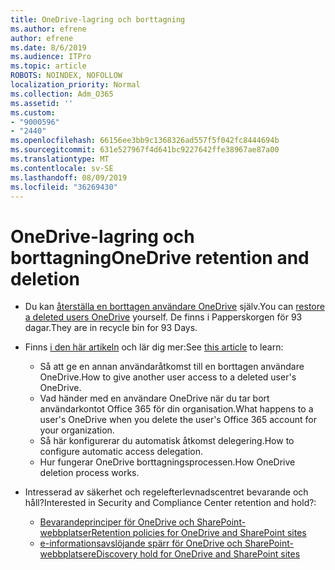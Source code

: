 ```yaml
---
title: OneDrive-lagring och borttagning
ms.author: efrene
author: efrene
ms.date: 8/6/2019
ms.audience: ITPro
ms.topic: article
ROBOTS: NOINDEX, NOFOLLOW
localization_priority: Normal
ms.collection: Adm_O365
ms.assetid: ''
ms.custom:
- "9000596"
- "2440"
ms.openlocfilehash: 66156ee3bb9c1368326ad557f5f042fc8444694b
ms.sourcegitcommit: 631e527967f4d641bc9227642ffe38967ae87a00
ms.translationtype: MT
ms.contentlocale: sv-SE
ms.lasthandoff: 08/09/2019
ms.locfileid: "36269430"
---
```

# <a name="onedrive-retention-and-deletion"></a><span data-ttu-id="84af6-102">OneDrive-lagring och borttagning</span><span class="sxs-lookup"><span data-stu-id="84af6-102">OneDrive retention and deletion</span></span>

- <span data-ttu-id="84af6-103">Du kan [återställa en borttagen användare OneDrive](https://docs.microsoft.com/onedrive/restore-deleted-onedrive) själv.</span><span class="sxs-lookup"><span data-stu-id="84af6-103">You can [restore a deleted users OneDrive](https://docs.microsoft.com/onedrive/restore-deleted-onedrive) yourself.</span></span> <span data-ttu-id="84af6-104">De finns i Papperskorgen för 93 dagar.</span><span class="sxs-lookup"><span data-stu-id="84af6-104">They are in recycle bin for 93 Days.</span></span> 

- <span data-ttu-id="84af6-105">Finns [i den här artikeln](https://docs.microsoft.com/onedrive/restore-deleted-onedrive) och lär dig mer:</span><span class="sxs-lookup"><span data-stu-id="84af6-105">See [this article](https://docs.microsoft.com/onedrive/restore-deleted-onedrive) to learn:</span></span>
    - <span data-ttu-id="84af6-106">Så att ge en annan användaråtkomst till en borttagen användare OneDrive.</span><span class="sxs-lookup"><span data-stu-id="84af6-106">How to give another user access to a deleted user's OneDrive.</span></span>
    - <span data-ttu-id="84af6-107">Vad händer med en användare OneDrive när du tar bort användarkontot Office 365 för din organisation.</span><span class="sxs-lookup"><span data-stu-id="84af6-107">What happens to a user's OneDrive when you delete the user's Office 365 account for your organization.</span></span>
    - <span data-ttu-id="84af6-108">Så här konfigurerar du automatisk åtkomst delegering.</span><span class="sxs-lookup"><span data-stu-id="84af6-108">How to configure automatic access delegation.</span></span>
    - <span data-ttu-id="84af6-109">Hur fungerar OneDrive borttagningsprocessen.</span><span class="sxs-lookup"><span data-stu-id="84af6-109">How OneDrive deletion process works.</span></span>

- <span data-ttu-id="84af6-110">Intresserad av säkerhet och regelefterlevnadscentret bevarande och håll?</span><span class="sxs-lookup"><span data-stu-id="84af6-110">Interested in Security and Compliance Center retention and hold?:</span></span>
    - [<span data-ttu-id="84af6-111">Bevarandeprinciper för OneDrive och SharePoint-webbplatser</span><span class="sxs-lookup"><span data-stu-id="84af6-111">Retention policies for OneDrive and SharePoint sites</span></span>](https://docs.microsoft.com/office365/securitycompliance/retention-policies?redirectSourcePath=%252farticle%252f5e377752-700d-4870-9b6d-12bfc12d2423#content-in-onedrive-accounts-and-sharepoint-sites)
    - [<span data-ttu-id="84af6-112">e-informationsavslöjande spärr för OneDrive och SharePoint-webbplatser</span><span class="sxs-lookup"><span data-stu-id="84af6-112">eDiscovery hold for OneDrive and SharePoint sites</span></span>](https://docs.microsoft.com/office365/securitycompliance/ediscovery-cases#step-4-place-content-locations-on-hold)



